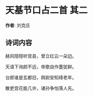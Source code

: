 # 天基节口占二首  其二

**作者**: 刘克庄

## 诗词内容

赫风隠隠听宫县，曾立红云一朵边。

天语下询颜不远，帝歌自作墨犹鲜。

台郎谁是玄都旧，舆尉安知绛老年。

散吏宫花能几许，诸孙争怕落人先。

